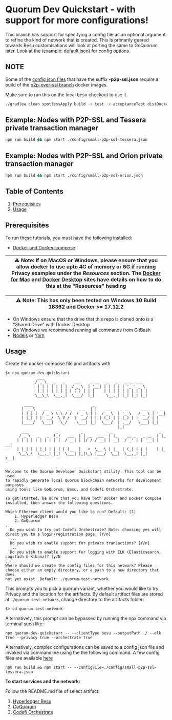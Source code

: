 # Quorum Dev Quickstart - with support for more configurations!
This branch has support for specifying a config file as an optional argument to refine the kind of network that is created. This is primarily geared towards Besu customisations will look at porting the same to GoQuorum later. Look at the (example: [default.json](./config/default.json)) for config options.

## NOTE ##
Some of the [config json files](./config) that have the suffix **-p2p-ssl.json** require a build of the [p2p-over-ssl branch](https://github.com/perusworld/besu/tree/p2p-over-ssl) docker images.

Make sure to run this on the local besu checkout to use it.
```bash
./gradlew clean spotlessApply build -x test -x acceptanceTest distDocker
```

## Example: Nodes with P2P-SSL and Tessera private transaction manager
```bash
npm run build && npm start ./config/small-p2p-ssl-tessera.json
```
## Example: Nodes with P2P-SSL and Orion private transaction manager
```bash
npm run build && npm start ./config/small-p2p-ssl-orion.json
```

## Table of Contents
1. [Prerequisites](#prerequisites)
2. [Usage](#usage)

## Prerequisites

To run these tutorials, you must have the following installed:

- [Docker and Docker-compose](https://docs.docker.com/compose/install/)

| ⚠️ **Note**: If on MacOS or Windows, please ensure that you allow docker to use upto 4G of memory or 6G if running Privacy examples under the _Resources_ section. The [Docker for Mac](https://docs.docker.com/docker-for-mac/) and [Docker Desktop](https://docs.docker.com/docker-for-windows/) sites have details on how to do this at the "Resources" heading       |
| ---                                                                                                                                                                                                                                                                                                                                                                                |


| ⚠️ **Note**: This has only been tested on Windows 10 Build 18362 and Docker >= 17.12.2                                                                                                                                                                                                                                                                                              |
| ---                                                                                                                                                                                                                                                                                                                                                                                |

- On Windows ensure that the drive that this repo is cloned onto is a "Shared Drive" with Docker Desktop
- On Windows we recommend running all commands from GitBash
- [Nodejs](https://nodejs.org/en/download/) or [Yarn](https://yarnpkg.com/cli/node)



## Usage 

Create the docker-compose file and artifacts with 

```
$> npx quorum-dev-quickstart
              ___
             / _ \   _   _    ___    _ __   _   _   _ __ ___
            | | | | | | | |  / _ \  | '__| | | | | | '_ ' _ \
            | |_| | | |_| | | (_) | | |    | |_| | | | | | | |
             \__\_\  \__,_|  \___/  |_|     \__,_| |_| |_| |_|
     
        ____                          _
       |  _ \    ___  __   __   ___  | |   ___    _ __     ___   _ __
       | | | |  / _ \ \ \ / /  / _ \ | |  / _ \  | '_ \   / _ \ | '__|
       | |_| | |  __/  \ V /  |  __/ | | | (_) | | |_) | |  __/ | |
       |____/   \___|   \_/    \___| |_|  \___/  | .__/   \___| |_|
                                                 |_|
       ___            _          _            _                    _
      / _ \   _   _  (_)   ___  | | __  ___  | |_    __ _   _ __  | |_
     | | | | | | | | | |  / __| | |/ / / __| | __|  / _' | | '__| | __|
     | |_| | | |_| | | | | (__  |   <  \__ \ | |_  | (_| | | |    | |_ 
      \__\_\  \__,_| |_|  \___| |_|\_\ |___/  \__|  \__,_| |_|     \__|


Welcome to the Quorum Developer Quickstart utility. This tool can be used
to rapidly generate local Quorum blockchain networks for development purposes
using tools like GoQuorum, Besu, and Codefi Orchestrate.

To get started, be sure that you have both Docker and Docker Compose
installed, then answer the following questions.

Which Ethereum client would you like to run? Default: [1]
	1. Hyperledger Besu
	2. GoQuorum
...
  Do you want to try out Codefi Orchestrate? Note: choosing yes will direct you to a login/registration page. [Y/n]
  ...
  Do you wish to enable support for private transactions? [Y/n]
  ...
  Do you wish to enable support for logging with ELK (Elasticsearch, Logstash & Kibana)? [y/N
...
Where should we create the config files for this network? Please
choose either an empty directory, or a path to a new directory that does
not yet exist. Default: ./quorum-test-network
```

This prompts you to pick a quorum variant, whether you would like to try Privacy and the location for the artifacts. By 
default artifact files are stored at `./quorum-test-network`, change directory to the artifacts folder: 

```
$> cd quorum-test-network
``` 


Alternatively, this prompt can be bypassed by running the npx command via terminal such like:

```
npx quorum-dev-quickstart -- --clientType besu --outputPath ./ --elk true --privacy true --orchestrate true
```

Alternatively, complex configurations can be saved to a config json file and invoked via commandline using the the following command. A few config files are available [here](/config)

```
npm run build && npm start -- --configFile=./config/small-p2p-ssl-tessera.json
```

**To start services and the network:**

Follow the README.md file of select artifact:
1. [Hyperledger Besu](./files/besu/README.md)
2. [GoQuorum](./files/gquorum/README.md)
3. [Codefi Orchestrate](./files/orchestrate/README.md)
